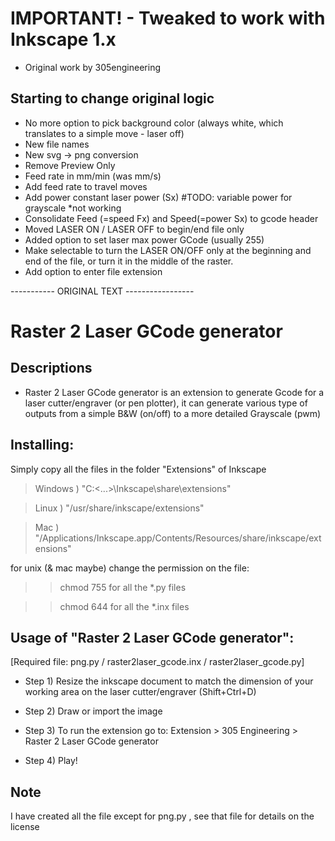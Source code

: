 # IMPORTANT! - Tweaked to work with Inkscape 1.x

- Original work by 305engineering

## Starting to change original logic
- No more option to pick background color (always white, which translates to a simple move - laser off)
- New file names
- New svg -> png conversion
- Remove Preview Only
- Feed rate in mm/min (was mm/s)
- Add feed rate to travel moves
- Add power constant laser power (Sx) #TODO: variable power for grayscale *not working
- Consolidate Feed (=speed Fx) and Speed(=power Sx) to gcode header
- Moved LASER ON / LASER OFF to begin/end file only
- Added option to set laser max power GCode (usually 255)
- Make selectable to turn the LASER ON/OFF only at the beginning and end of the file, or turn it in the middle of the raster.
- Add option to enter file extension


----------- ORIGINAL TEXT -----------------


# Raster 2 Laser GCode generator

## Descriptions
- Raster 2 Laser GCode generator is an extension to generate Gcode for a laser cutter/engraver (or pen plotter), it can generate various type of outputs from a simple B&W (on/off) to a more detailed Grayscale (pwm)


## Installing:

Simply copy all the files in the folder "Extensions" of Inkscape

>Windows ) "C:\<...>\Inkscape\share\extensions"

>Linux ) "/usr/share/inkscape/extensions"

>Mac ) "/Applications/Inkscape.app/Contents/Resources/share/inkscape/extensions"


for unix (& mac maybe) change the permission on the file:

>>chmod 755 for all the *.py files

>>chmod 644 for all the *.inx files



## Usage of "Raster 2 Laser GCode generator":

[Required file: png.py / raster2laser_gcode.inx / raster2laser_gcode.py]

- Step 1) Resize the inkscape document to match the dimension of your working area on the laser cutter/engraver (Shift+Ctrl+D)

- Step 2) Draw or import the image

- Step 3) To run the extension go to: Extension > 305 Engineering > Raster 2 Laser GCode generator

- Step 4) Play!




## Note
I have created all the file except for png.py , see that file for details on the license
